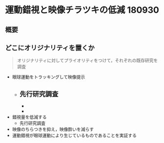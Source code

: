 # 運動錯視と映像チラツキの低減 180930

## 概要

## どこにオリジナリティを置くか
>オリジナリティに対してプライオリティをつけて，それぞれの既存研究を調査

- 眼球運動をトラッキングして映像提示
  - 先行研究調査
      -
      -
      -
- 錯視量を低減する
  - 先行研究調査
- 映像のちらつきを抑え，映像酔いを減らす
- 運動錯視が眼球運動により生じているものであることを実証する
